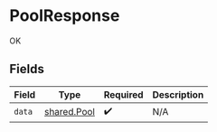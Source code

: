# PoolResponse

OK


## Fields

| Field                                      | Type                                       | Required                                   | Description                                |
| ------------------------------------------ | ------------------------------------------ | ------------------------------------------ | ------------------------------------------ |
| `data`                                     | [shared.Pool](../../models/shared/pool.md) | :heavy_check_mark:                         | N/A                                        |